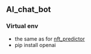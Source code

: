 ## AI_chat_bot

### Virtual env

- the same as for [nft_predictor](https://github.com/meat-app-hack/nft-predictor)
- pip install openai

